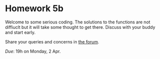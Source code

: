 # Homework 5b

Welcome to some serious coding. The solutions to the functions are not diffiuclt but it will take some thought to get there. Discuss with your buddy and start early.

Share your queries and concerns in [the forum](https://habibedu.facebook.com/groups/376032139504449/).

_Due_: 19h on Monday, 2 Apr.
